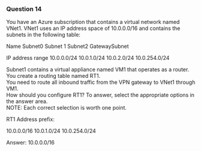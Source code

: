 ### Question 14

You have an Azure subscription that contains a virtual network named VNet1. VNet1 uses an IP address space of 10.0.0.0/16 and contains the subnets in the following table:

Name
Subnet0
Subnet 1
Subnet2
GatewaySubnet

IP address range
10.0.0.0/24
10.0.1.0/24
10.0.2.0/24
10.0.254.0/24

Subnet1 contains a virtual appliance named VM1 that operates as a router.  
You create a routing table named RT1.  
You need to route all inbound traffic from the VPN gateway to VNet1 through VM1.  
How should you configure RT1? To answer, select the appropriate options in the answer area.  
NOTE: Each correct selection is worth one point.

RT1 Address prefix:

10.0.0.0/16
10.0.1.0/24
10.0.254.0/24

Answer: 10.0.0.0/16

